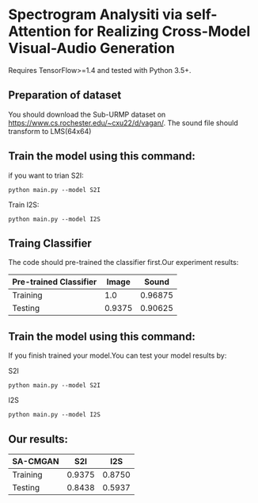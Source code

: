 # Spectrogram Analysiti via self-Attention for Realizing Cross-Model Visual-Audio Generation

Requires TensorFlow>=1.4 and tested with Python 3.5+.

## Preparation of dataset

You should download the Sub-URMP dataset on https://www.cs.rochester.edu/~cxu22/d/vagan/. The sound file should transform to LMS(64x64)

## Train the model using this command:

if you want to trian S2I:

```
python main.py --model S2I
```

Train I2S:

```
python main.py --model I2S
```



## Traing Classifier

The code should pre-trained the classifier first.Our experiment results:

| Pre-trained Classifier | Image | Sound |
| ------ | ------------------ | ----------------------------------- |
| Training | 1.0 | 0.96875 |
| Testing | 0.9375 | 0.90625 |

## Train the model using this command:

If you finish trained your model.You can test your model results by:

S2I

```
python main.py --model S2I
```

I2S

```
python main.py --model I2S
```

## Our results:

| SA-CMGAN | S2I    | I2S    |
| -------- | ------ | ------ |
| Training | 0.9375 | 0.8750 |
| Testing  | 0.8438 | 0.5937 |

